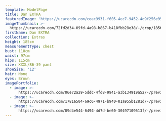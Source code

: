 ```yaml
---
template: ModelPage
title: Dan EXTRA
featuredImage: 'https://ucarecdn.com/ceac9931-f605-4ec7-9452-4d9f256e95e8/'
imageThumbnail: >-
  https://ucarecdn.com/72fd2d34-09fd-4a98-b867-b418fbb28e38/-/crop/1856x1298/4,183/-/preview/-/rotate/90/
firstName: Dan EXTRA
collection: Extras
height: 185cm
measurementType: chest
bust: 118cm
waist: 97cm
hips: 115cm
size: XXXL/86-39 pant
shoeSize: '12'
hair: None
eyes: Brown
imagePortfolio:
  - image: >-
      https://ucarecdn.com/06e72a29-5ddc-4fd8-9941-a3b134919a52/-/preview/-/rotate/90/
  - image: >-
      https://ucarecdn.com/17816504-69c6-4971-b940-01a955b1281d/-/preview/-/rotate/90/
  - image: >-
      https://ucarecdn.com/09d4e544-6494-4d7d-be60-30497109613f/-/preview/-/rotate/90/
---
```


